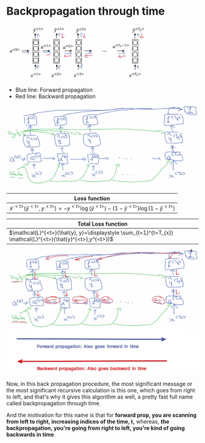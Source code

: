 # Backpropagation through time

![rnn_backprop](img/rnn_backprop.png)

- Blue line: Forward propagation
- Red line: Backward propagation

![rnn_backprop](img/rnn_loss2.png)

| Loss function                                                                                                        |
|----------------------------------------------------------------------------------------------------------------------|
| $\mathcal{L}^{<t>}(\hat{y}^{<t>},y^{<t>})=-y^{<t>} \log{(\hat{y}^{<t>})} - (1-\hat{y}^{<t>})\log{(1-\hat{y}^{<t>})}$ |

| Total Loss function                                                                                                        |
|----------------------------------------------------------------------------------------------------------------------|
| $\mathcal{L}^{<t>}(\hat{y}, y)=\displaystyle \sum_{t=1}^{t=T_{x}} \mathcal{L}^{<t>}(\hat{y}^{<t>},y^{<t>})$ |

![rnn_backprop](img/rnn_loss4.png)

Now, in this back propagation procedure, the most significant message or the most significant recursive calculation is this one, which goes from right to left, and that's why it gives this algorithm as well, a pretty fast full name called backpropagation through time.

And the motivation for this name is that for **forward prop, you are scanning from left to right, increasing indices of the time, t,** whereas, **the backpropagation, you're going from right to left, you're kind of going backwards in time**.
